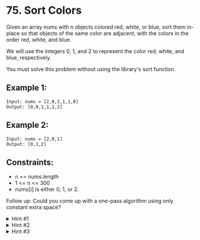 # 75. Sort Colors

Given an array nums with n objects colored red, white, or blue, sort them in-place so that objects of the same color are adjacent, with the colors in the order red, white, and blue.

We will use the integers 0, 1, and 2 to represent the color red, white, and blue, respectively.

You must solve this problem without using the library's sort function.

## Example 1:

```
Input: nums = [2,0,2,1,1,0]
Output: [0,0,1,1,2,2]
```

## Example 2:

```
Input: nums = [2,0,1]
Output: [0,1,2]
```

## Constraints:

- n == nums.length
- 1 <= n <= 300
- nums[i] is either 0, 1, or 2.

Follow up: Could you come up with a one-pass algorithm using only constant extra space?

<details>
<summary>Hint #1</summary>  
A rather straight forward solution is a two-pass algorithm using counting sort.
</details>

<details>
<summary>Hint #2</summary>
Iterate the array counting number of 0's, 1's, and 2's.
</details>

<details>
<summary>Hint #3</summary>
Overwrite array with the total number of 0's, then 1's and followed by 2's.
</details>
